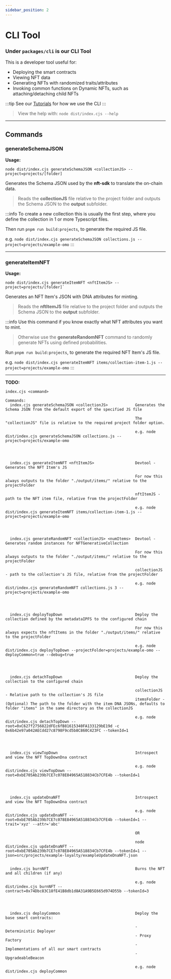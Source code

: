 ```yaml
---
sidebar_position: 2
---
```


# CLI Tool

### Under `packages/cli` is our CLI Tool

This is a developer tool useful for:
- Deploying the smart contracts
- Viewing NFT data
- Generating NFTs with randomized traits/attributes
- Invoking common functions on Dynamic NFTs, such as attaching/detaching child NFTs

:::tip
See our [Tutorials](/contracts/tutorials) for how we use the CLI
:::

> View the help with: `node dist/index.cjs --help`

---

## Commands

### generateSchemaJSON

**Usage:**
```
node dist/index.cjs generateSchemaJSON <collectionJS> --project=projects/[folder]
```

Generates the Schema JSON used by the **nft-sdk** to translate the on-chain data.

> Reads the **collectionJS** file relative to the project folder and
> outputs the Schema JSON to the **output** subfolder.

:::info
To create a new collection this is usually the first step, where you define the collection
in 1 or more Typescript files.

Then run `pnpm run build:projects`, to generate the required JS file.

e.g. `node dist/index.cjs generateSchemaJSON collections.js --project=projects/example-omo`
:::

---

### generateItemNFT

**Usage:**
```
node dist/index.cjs generateItemNFT <nftItemJS> --project=projects/[folder]`
```

Generates an NFT Item's JSON with DNA attributes for minting.

> Reads the **nftItemJS** file relative to the project folder and
> outputs the Schema JSON to the **output** subfolder.

:::info
Use this command if you know exactly what NFT attributes you want to mint.

> Otherwise use the **generateRandomNFT** command to randomly generate NFTs using defined probabilities.

Run `pnpm run build:projects`, to generate the required NFT Item's JS file.

e.g. `node dist/index.cjs generateItemNFT items/collection-item-1.js --project=projects/example-omo`
:::

---

**TODO:**

```
index.cjs <command>

Commands:
  index.cjs generateSchemaJSON <collectionJS>            Generates the Schema JSON from the default export of the specified JS file

                                                         The "collectionJS" file is relative to the required project folder option.

                                                         e.g. node dist/index.cjs generateSchemaJSON collections.js --project=projects/example-omo




  index.cjs generateItemNFT <nftItemJS>                  Devtool - Generates the NFT Item's JS

                                                         For now this always outputs to the folder "./output/items/" relative to the projectFolder

                                                         nftItemJS - path to the NFT item file, relative from the projectFolder

                                                         e.g. node dist/index.cjs generateItemNFT items/collection-item-1.js --project=projects/example-omo




  index.cjs generateRandomNFT <collectionJS> <numItems>  Devtool - Generates random instances for NFTGenerativeCollection

                                                         For now this always outputs to the folder "./output/items/" relative to the projectFolder

                                                         collectionJS - path to the collection's JS file, relative from the projectFolder

                                                         e.g. node dist/index.cjs generateRandomNFT collections.js 3 --project=projects/example-omo




  index.cjs deployTopDown                                Deploy the collection defined by the metadataIPFS to the configured chain

                                                         For now this always expects the nftItems in the folder "./output/items/" relative to the projectFolder

                                                         e.g. node dist/index.cjs deployTopDown --projectFolder=projects/example-omo --deployCommon=true --debug=true




  index.cjs detachTopDown                                Deploy the collection to the configured chain

                                                         collectionJS - Relative path to the collection's JS file
                                                         itemsFolder - (Optional) The path to the folder with the item DNA JSONs, defaults to folder "items" in the same directory as the collectionJS

                                                         e.g. node dist/index.cjs detachTopDown --root=0xC627f2756822dFEc6fB81615340FA133129bE19d -c 0x6b42e97a042AECdd27c8798F9cd5b8C860C423FC --tokenId=1




  index.cjs viewTopDown                                  Introspect and view the NFT TopDownDna contract

                                                         e.g. node dist/index.cjs viewTopDown --root=0xbE705Ab239b7CE7c078E84965A518834Cb7CFE4b --tokenId=1




  index.cjs updateDnaNFT                                 Introspect and view the NFT TopDownDna contract

                                                         e.g. node dist/index.cjs updateDnaNFT --root=0xbE705Ab239b7CE7c078E84965A518834Cb7CFE4b --tokenId=1 --trait='xyz' --attr='abc'

                                                         OR

                                                         node dist/index.cjs updateDnaNFT --root=0xbE705Ab239b7CE7c078E84965A518834Cb7CFE4b --tokenId=1 --json=src/projects/example-loyalty/exampleUpdateDnaNFT.json


  index.cjs burnNFT                                      Burns the NFT and all children (if any)

                                                         e.g. node dist/index.cjs burnNFT --contract=0x74Dbc83C18fE41B8db1d8A31A9B5E665d974D55b --tokenId=3




  index.cjs deployCommon                                 Deploy the base smart contracts:

                                                         - Deterministic Deployer
                                                         - Proxy Factory
                                                         - Implementations of all our smart contracts
                                                         - UpgradeableBeacon

                                                         e.g. node dist/index.cjs deployCommon

```
